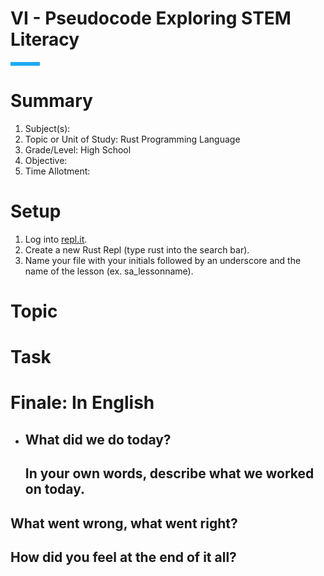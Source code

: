 # VI \- Pseudocode Exploring STEM Literacy

![short line][image1]

# Summary

1. Subject(s):   
2. Topic or Unit of Study: Rust Programming Language  
3. Grade/Level: High School  
4. Objective:   
5. Time Allotment: 

# 

#  

# Setup

1. Log into [repl.it](https://repl.it/).  
2. Create a new Rust Repl (type rust into the search bar).  
3. Name your file with your initials followed by an underscore and the name of the lesson (ex. sa\_lessonname).

# Topic

# Task

# Finale: In English

- ## What did we do today?

  ## In your own words, describe what we worked on today.

## What went wrong, what went right?

## How did you feel at the end of it all?

### 

|  |
| :---- |

[image1]: <data:image/png;base64,iVBORw0KGgoAAAANSUhEUgAAAC8AAAAGCAYAAABThMdSAAAAHklEQVR4XmOQW/Xx/1DFDOgCQwmPOn6g8KjjBwoDAOS8/s9EC0PsAAAAAElFTkSuQmCC>